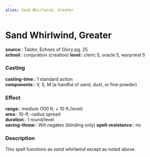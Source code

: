 ```yaml
---
alias: Sand Whirlwind, Greater
---
```


# Sand Whirlwind, Greater 

**source**:: Taldor, Echoes of Glory pg. 25  
**school**:: conjuration (creation)
**level**:: cleric 5, oracle 5, warpriest 5

### Casting 

**casting-time**:: 1 standard action  
**components**:: V, S, M (a handful of sand, dust, or fine powder)

### Effect 

**range**:: medium (100 ft. + 10 ft./level)  
**area**:: 10-ft.-radius spread  
**duration**:: 1 round/level  
**saving-throw**:: Will negates (blinding only)
**spell-resistance**:: no

### Description 

This spell functions as *sand whirlwind* except as noted above.

